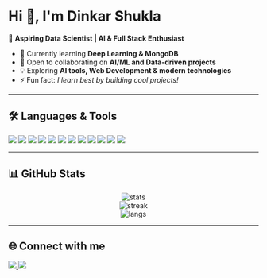 # Hi 👋, I'm Dinkar Shukla  

🚀 **Aspiring Data Scientist | AI & Full Stack Enthusiast**  

- 🌱 Currently learning **Deep Learning & MongoDB**  
- 🤝 Open to collaborating on **AI/ML and Data-driven projects**  
- 💡 Exploring **AI tools, Web Development & modern technologies**  
- ⚡ Fun fact: *I learn best by building cool projects!*  

---

## 🛠️ Languages & Tools
<p>
  <!-- Programming -->
  <img src="https://img.shields.io/badge/Python-3776AB?style=for-the-badge&logo=python&logoColor=white" />
  <img src="https://img.shields.io/badge/JavaScript-F7DF1E?style=for-the-badge&logo=javascript&logoColor=black" />
  <img src="https://img.shields.io/badge/Java-007396?style=for-the-badge&logo=java&logoColor=white" />
  <img src="https://img.shields.io/badge/HTML5-E34F26?style=for-the-badge&logo=html5&logoColor=white" />
  <img src="https://img.shields.io/badge/CSS3-1572B6?style=for-the-badge&logo=css3&logoColor=white" />

  <!-- Databases -->
  <img src="https://img.shields.io/badge/MongoDB-47A248?style=for-the-badge&logo=mongodb&logoColor=white" />
  <img src="https://img.shields.io/badge/MySQL-4479A1?style=for-the-badge&logo=mysql&logoColor=white" />

  <!-- Data Science -->
  <img src="https://img.shields.io/badge/Pandas-150458?style=for-the-badge&logo=pandas&logoColor=white" />
  <img src="https://img.shields.io/badge/NumPy-013243?style=for-the-badge&logo=numpy&logoColor=white" />
  <img src="https://img.shields.io/badge/Matplotlib-11557c?style=for-the-badge&logo=plotly&logoColor=white" />
  <img src="https://img.shields.io/badge/ScikitLearn-F7931E?style=for-the-badge&logo=scikitlearn&logoColor=white" />
  <img src="https://img.shields.io/badge/PowerBI-F2C811?style=for-the-badge&logo=powerbi&logoColor=black" />
</p>

---

## 📊 GitHub Stats
<p align="center">
  <img src="https://github-readme-stats.vercel.app/api?username=dinkar17&show_icons=true&theme=tokyonight" alt="stats"/>
  <br>
  <img src="https://github-readme-streak-stats.herokuapp.com/?user=dinkar17&theme=tokyonight" alt="streak"/>
  <br>
  <img src="https://github-readme-stats.vercel.app/api/top-langs/?username=dinkar17&layout=compact&theme=tokyonight" alt="langs"/>
</p>

---

## 🌐 Connect with me
<p>
  <a href="https://www.linkedin.com/in/dinkar-shukla-84696528a" target="_blank">
    <img src="https://img.shields.io/badge/LinkedIn-0A66C2?style=for-the-badge&logo=linkedin&logoColor=white" />
  </a>
  <a href="mailto:dinkar6329@gmail.com">
    <img src="https://img.shields.io/badge/Gmail-D14836?style=for-the-badge&logo=gmail&logoColor=white" />
  </a>
</p>
